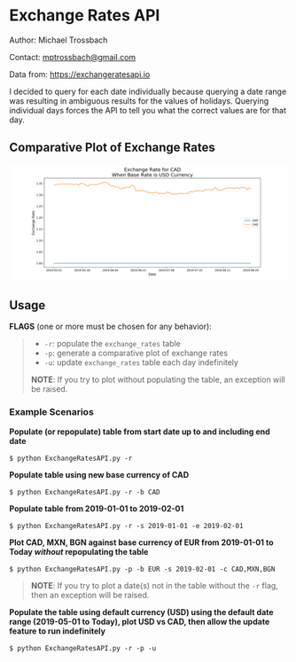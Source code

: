 # Exchange Rates API
Author: Michael Trossbach

Contact: mptrossbach@gmail.com

Data from: https://exchangeratesapi.io

I decided to query for each date individually because querying a date range was resulting in ambiguous
results for the values of holidays. Querying individual days forces the API to tell you what the correct
values are for that day.

## Comparative Plot of Exchange Rates

![alt text](https://raw.githubusercontent.com/michotross257/exchange-rates-api/master/ExchangeRateComparisonPlot.png)

## Usage
**FLAGS** (one or more must be chosen for any behavior):

> - `-r`: populate the `exchange_rates` table
> - `-p`: generate a comparative plot of exchange rates
> - `-u`: update `exchange_rates` table each day indefinitely
>
> **NOTE**: If you try to plot without populating the table, an exception will be raised.

### Example Scenarios

**Populate (or repopulate) table from start date up to and including end date**
```
$ python ExchangeRatesAPI.py -r
```
**Populate table using new base currency of CAD**
```
$ python ExchangeRatesAPI.py -r -b CAD
```
**Populate table from 2019-01-01 to 2019-02-01**
```
$ python ExchangeRatesAPI.py -r -s 2019-01-01 -e 2019-02-01
```
**Plot CAD, MXN, BGN against base currency of EUR from 2019-01-01 to Today *without* repopulating the table**
```
$ python ExchangeRatesAPI.py -p -b EUR -s 2019-02-01 -c CAD,MXN,BGN
```
> **NOTE**: If you try to plot a date(s) not in the table without the `-r` flag, then an exception will be raised.

**Populate the table using default currency (USD) using the default date range (2019-05-01 to Today), plot USD vs CAD, then allow the update feature to run indefinitely**
```
$ python ExchangeRatesAPI.py -r -p -u
```
